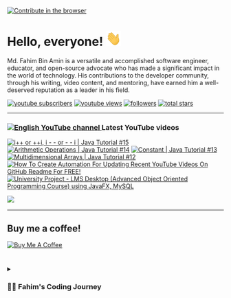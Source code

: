 [![Contribute in the browser](https://gitpod.io/button/open-in-gitpod.svg)](https://gitpod.io/#https://github.com/FahimFBA/FahimFBA)

# Hello, everyone! <img src="./img/wave.gif" width="35px" height= "35px">

Md. Fahim Bin Amin is a versatile and accomplished software engineer, educator, and open-source advocate who has made a significant impact in the world of technology. His contributions to the developer community, through his writing, video content, and mentoring, have earned him a well-deserved reputation as a leader in his field.

   <p align="left">
      <a href="https://www.youtube.com/@FahimAmin?sub_confirmation=1">
         <img alt="youtube subscribers" title="Subscribe to my YouTube channel" src="https://custom-icon-badges.demolab.com/youtube/channel/subscribers/UCG97GCUifMS2Vm28tgXQi0Q?color=%23E05D44&label=SUBSCRIBE&logo=video&logoColor=white&style=for-the-badge&labelColor=CE4630"/></a> 
      <a href="https://www.youtube.com/@FahimAmin">
         <img alt="youtube views" title="YouTube views" src="https://custom-icon-badges.demolab.com/youtube/channel/views/UCG97GCUifMS2Vm28tgXQi0Q?color=%23E1AD0E&logo=eye&logoColor=white&style=for-the-badge&labelColor=C79600"/></a> 
      <a href="https://github.com/FahimFBA?tab=followers">
         <img alt="followers" title="Follow me on Github" src="https://custom-icon-badges.demolab.com/github/followers/FahimFBA?color=236ad3&labelColor=1155ba&style=for-the-badge&logo=person-add&label=Follow&logoColor=white"/></a>
      <a href="https://github.com/FahimFBA?tab=repositories&sort=stargazers">
         <img alt="total stars" title="Total stars on GitHub" src="https://custom-icon-badges.demolab.com/github/stars/FahimFBA?color=55960c&style=for-the-badge&labelColor=488207&logo=star"/></a>
   </p>

---

### <a href="https://www.youtube.com/@FahimAmin?sub_confirmation=1"><img src="https://cdn.worldvectorlogo.com/logos/youtube-icon.svg" title="English YouTube channel" alt="English YouTube channel" width="30"/> </a>Latest YouTube videos

<!-- BEGIN YOUTUBE-CARDS -->
[![i++ or ++i, i - - or - - i | Java Tutorial #15](https://ytcards.demolab.com/?id=7d2pw0zEOxk&title=i%2B%2B+or+%2B%2Bi%2C+i+-+-+or+-+-+i+%7C+Java+Tutorial+%2315&lang=en&timestamp=1685019606&background_color=%230d1117&title_color=%23ffffff&stats_color=%23dedede&width=250&duration=516 "i++ or ++i, i - - or - - i | Java Tutorial #15")](https://www.youtube.com/watch?v=7d2pw0zEOxk)
[![Arithmetic Operations | Java Tutorial #14](https://ytcards.demolab.com/?id=ePiJ8Q_dDRw&title=Arithmetic+Operations+%7C+Java+Tutorial+%2314&lang=en&timestamp=1684508410&background_color=%230d1117&title_color=%23ffffff&stats_color=%23dedede&width=250&duration=342 "Arithmetic Operations | Java Tutorial #14")](https://www.youtube.com/watch?v=ePiJ8Q_dDRw)
[![Constant | Java Tutorial #13](https://ytcards.demolab.com/?id=_KKiGlj1-iM&title=Constant+%7C+Java+Tutorial+%2313&lang=en&timestamp=1684249210&background_color=%230d1117&title_color=%23ffffff&stats_color=%23dedede&width=250&duration=449 "Constant | Java Tutorial #13")](https://www.youtube.com/watch?v=_KKiGlj1-iM)
[![Multidimensional Arrays | Java Tutorial #12](https://ytcards.demolab.com/?id=OEeKSprjlHI&title=Multidimensional+Arrays+%7C+Java+Tutorial+%2312&lang=en&timestamp=1684163703&background_color=%230d1117&title_color=%23ffffff&stats_color=%23dedede&width=250&duration=681 "Multidimensional Arrays | Java Tutorial #12")](https://www.youtube.com/watch?v=OEeKSprjlHI)
[![How To Create Automation For Updating Recent YouTube Videos On GitHub Readme For FREE!](https://ytcards.demolab.com/?id=a1r_YDPy13Q&title=How+To+Create+Automation+For+Updating+Recent+YouTube+Videos+On+GitHub+Readme+For+FREE%21&lang=en&timestamp=1683865052&background_color=%230d1117&title_color=%23ffffff&stats_color=%23dedede&width=250&duration=696 "How To Create Automation For Updating Recent YouTube Videos On GitHub Readme For FREE!")](https://www.youtube.com/watch?v=a1r_YDPy13Q)
[![University Project - LMS Desktop (Advanced Object Oriented Programming Course) using JavaFX, MySQL](https://ytcards.demolab.com/?id=S84QZHBzVUI&title=University+Project+-+LMS+Desktop+%28Advanced+Object+Oriented+Programming+Course%29+using+JavaFX%2C+MySQL&lang=en&timestamp=1683182257&background_color=%230d1117&title_color=%23ffffff&stats_color=%23dedede&width=250&duration=1473 "University Project - LMS Desktop (Advanced Object Oriented Programming Course) using JavaFX, MySQL")](https://www.youtube.com/watch?v=S84QZHBzVUI)
<!-- END YOUTUBE-CARDS -->

[<img src="https://custom-icon-badges.demolab.com/badge/-Subscribe%20For%20More-red?style=for-the-badge&logo=video&logoColor=white"/>](https://www.youtube.com/@FahimAmin?sub_confirmation=1)

<hr>

## Buy me a coffee!

<a href="https://www.buymeacoffee.com/fahimbinamin" target="_blank"><img src="https://cdn.buymeacoffee.com/buttons/v2/default-green.png" alt="Buy Me A Coffee" style="height: 60px !important;width: 217px !important;" ></a>

#

<details>
 <summary><h3>👨‍💻 Fahim's Coding Journey</h3></summary>

It's **Md. Fahim Bin Amin**, author [@freeCodeCamp](https://www.freecodecamp.org/news/author/fahimbinamin/), open-source contributor. I am also a contributor to [Microsoft](https://www.microsoft.com/en-us/) Research Investigation to OSS. Currently I am working actively on the official [freeCodeCamp](https://www.freecodecamp.org/) Bengali team as a volunteer {🎉 I am the 3rd Bangladeshi and the first and the only student from my university, [United International University](https://www.uiu.ac.bd/), who got this opportunity to work with the official team of freeCodeCamp 😋}.

Basically I like to work with Python, Java, C, C++, Markdown and so on. You can check my **blog site** [here](https://blog.fahimbinamin.com/).

I like to teach others about programming and technical stuff. I have [a Brand YouTube channel](https://www.youtube.com/@FahimAmin) where I teach programming and technical stuff regularly.

I also write articles frequently in various well-known platforms. Among those, [freeCodeCamp English](https://www.freecodecamp.org/news/author/fahimbinamin/), [freeCodeCamp Bengali](https://www.freecodecamp.org/bengali/news/author/fahimbinamin/), [Dev.to](https://dev.to/fahimfba) and [Hashnode](https://hashnode.com/@FahimFBA) are my most favourite platforms. 😊

[website]: https://fahimbinamin.com/
[youtube]: https://www.youtube.com/@FahimAmin

</summary>
</details>
